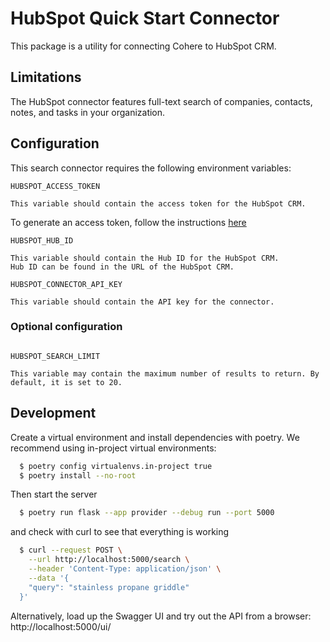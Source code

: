 # HubSpot Quick Start Connector

This package is a utility for connecting Cohere to HubSpot CRM.

## Limitations

The HubSpot connector features full-text search of companies, contacts, notes, and tasks in your organization.

## Configuration

This search connector requires the following environment variables:

```
HUBSPOT_ACCESS_TOKEN

This variable should contain the access token for the HubSpot CRM.
```

To generate an access token, follow the instructions [here](https://developers.hubspot.com/docs/api/private-apps)

```
HUBSPOT_HUB_ID

This variable should contain the Hub ID for the HubSpot CRM.
Hub ID can be found in the URL of the HubSpot CRM.
```

```
HUBSPOT_CONNECTOR_API_KEY

This variable should contain the API key for the connector.
```

### Optional configuration

```

HUBSPOT_SEARCH_LIMIT

This variable may contain the maximum number of results to return. By default, it is set to 20.
```

## Development

Create a virtual environment and install dependencies with poetry. We recommend using in-project virtual environments:

```bash
  $ poetry config virtualenvs.in-project true
  $ poetry install --no-root
```

Then start the server

```bash
  $ poetry run flask --app provider --debug run --port 5000
```

and check with curl to see that everything is working

```bash
  $ curl --request POST \
    --url http://localhost:5000/search \
    --header 'Content-Type: application/json' \
    --data '{
    "query": "stainless propane griddle"
  }'
```

Alternatively, load up the Swagger UI and try out the API from a browser: http://localhost:5000/ui/
